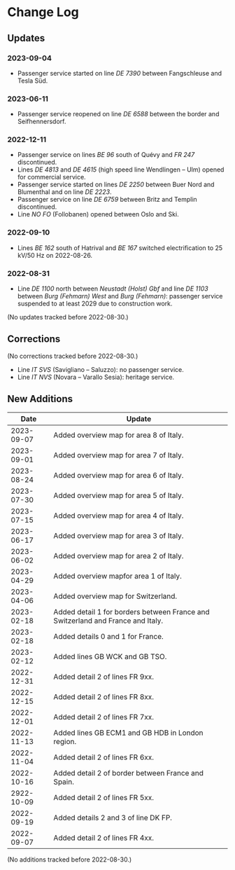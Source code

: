 # Change Log

## Updates

### 2023-09-04

* Passenger service started on line _DE 7390_ between Fangschleuse and
  Tesla Süd.

### 2023-06-11

* Passenger service reopened on line _DE 6588_ between the border and
  Seifhennersdorf.

### 2022-12-11

* Passenger service on lines _BE 96_ south of Quévy and _FR 247_ discontinued.
* Lines _DE 4813_ and _DE 4615_ (high speed line Wendlingen – Ulm) opened for
  commercial service.
* Passenger service started on lines _DE 2250_ between Buer Nord and
  Blumenthal and on line _DE 2223_.
* Passenger service on line _DE 6759_ between Britz and Templin
  discontinued.
* Line _NO FO_ (Follobanen) opened between Oslo and Ski.

### 2022-09-10

* Lines _BE 162_ south of Hatrival and _BE 167_ switched electrification
  to 25 kV/50 Hz on 2022-08-26.

### 2022-08-31

*  Line _DE 1100_ north between _Neustadt (Holst) Gbf_ and line _DE 1103_
   between _Burg (Fehmarn) West_ and _Burg (Fehmarn)_: passenger service
   suspended to at least 2029 due to construction work.

(No updates tracked before 2022-08-30.)

## Corrections

(No corrections tracked before 2022-08-30.)

*  Line _IT SVS_ (Savigliano – Saluzzo): no passenger service.
*  Line _IT NVS_ (Novara – Varallo Sesia): heritage service.

## New Additions

| Date | Update |
| ---- | ------ |
| 2023-09-07 | Added overview map for area 8 of Italy. |
| 2023-09-01 | Added overview map for area 7 of Italy. |
| 2023-08-24 | Added overview map for area 6 of Italy. |
| 2023-07-30 | Added overview map for area 5 of Italy. |
| 2023-07-15 | Added overview map for area 4 of Italy. |
| 2023-06-17 | Added overview map for area 3 of Italy. |
| 2023-06-02 | Added overview map for area 2 of Italy. |
| 2023-04-29 | Added overview mapfor area 1 of Italy. |
| 2023-04-06 | Added overview map for Switzerland. |
| 2023-02-18 | Added detail 1 for borders between France and Switzerland and France and Italy. |
| 2023-02-18 | Added details 0 and 1 for France. |
| 2023-02-12 | Added lines GB WCK and GB TSO. |
| 2022-12-31 | Added detail 2 of lines FR 9xx. |
| 2022-12-15 | Added detail 2 of lines FR 8xx. |
| 2022-12-01 | Added detail 2 of lines FR 7xx. |
| 2022-11-13 | Added lines GB ECM1 and GB HDB in London region. |
| 2022-11-04 | Added detail 2 of lines FR 6xx. |
| 2022-10-16 | Added detail 2 of border between France and Spain. |
| 2922-10-09 | Added detail 2 of lines FR 5xx. |
| 2022-09-19 | Added details 2 and 3 of line DK FP. |
| 2022-09-07 | Added detail 2 of lines FR 4xx. |

(No additions tracked before 2022-08-30.)

